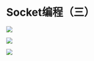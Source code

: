 # Socket编程（三）

![](https://i.loli.net/2020/05/01/UI6skxOKTqQdJYE.png)

![](https://i.loli.net/2020/05/01/GdLwh6kg12vHTCE.png)

![](https://i.loli.net/2020/05/01/KALUDh46xycNWzp.png)
